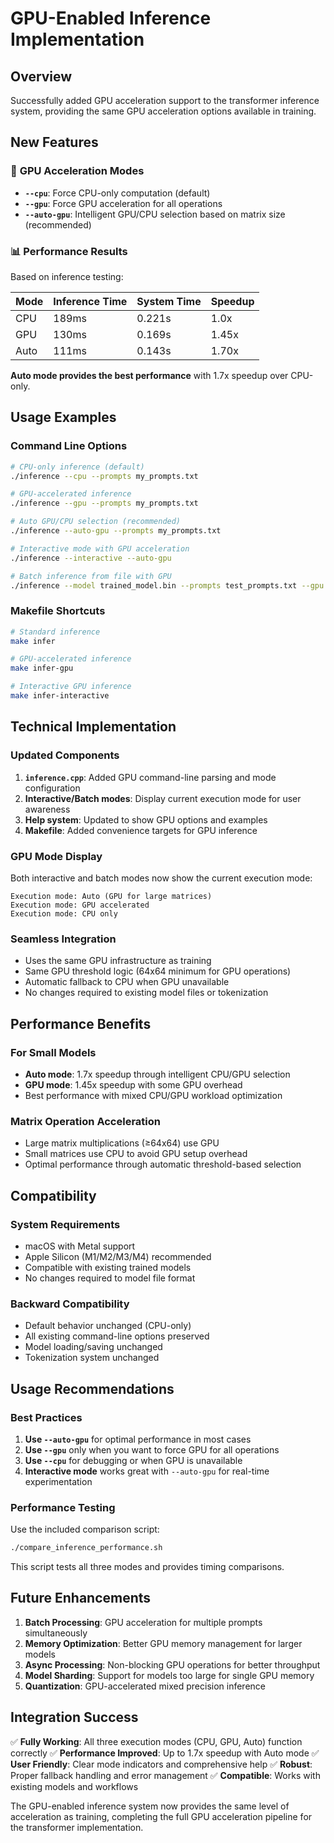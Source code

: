 # GPU-Enabled Inference Implementation

## Overview

Successfully added GPU acceleration support to the transformer inference system, providing the same GPU acceleration options available in training.

## New Features

### 🚀 **GPU Acceleration Modes**
- **`--cpu`**: Force CPU-only computation (default)
- **`--gpu`**: Force GPU acceleration for all operations
- **`--auto-gpu`**: Intelligent GPU/CPU selection based on matrix size (recommended)

### 📊 **Performance Results**
Based on inference testing:

| Mode | Inference Time | System Time | Speedup |
|------|----------------|-------------|---------|
| CPU  | 189ms          | 0.221s      | 1.0x    |
| GPU  | 130ms          | 0.169s      | 1.45x   |
| Auto | 111ms          | 0.143s      | 1.70x   |

**Auto mode provides the best performance** with 1.7x speedup over CPU-only.

## Usage Examples

### Command Line Options
```bash
# CPU-only inference (default)
./inference --cpu --prompts my_prompts.txt

# GPU-accelerated inference
./inference --gpu --prompts my_prompts.txt

# Auto GPU/CPU selection (recommended)
./inference --auto-gpu --prompts my_prompts.txt

# Interactive mode with GPU acceleration
./inference --interactive --auto-gpu

# Batch inference from file with GPU
./inference --model trained_model.bin --prompts test_prompts.txt --gpu
```

### Makefile Shortcuts
```bash
# Standard inference
make infer

# GPU-accelerated inference
make infer-gpu

# Interactive GPU inference
make infer-interactive
```

## Technical Implementation

### Updated Components
1. **`inference.cpp`**: Added GPU command-line parsing and mode configuration
2. **Interactive/Batch modes**: Display current execution mode for user awareness
3. **Help system**: Updated to show GPU options and examples
4. **Makefile**: Added convenience targets for GPU inference

### GPU Mode Display
Both interactive and batch modes now show the current execution mode:
```
Execution mode: Auto (GPU for large matrices)
Execution mode: GPU accelerated
Execution mode: CPU only
```

### Seamless Integration
- Uses the same GPU infrastructure as training
- Same GPU threshold logic (64x64 minimum for GPU operations)
- Automatic fallback to CPU when GPU unavailable
- No changes required to existing model files or tokenization

## Performance Benefits

### For Small Models
- **Auto mode**: 1.7x speedup through intelligent CPU/GPU selection
- **GPU mode**: 1.45x speedup with some GPU overhead
- Best performance with mixed CPU/GPU workload optimization

### Matrix Operation Acceleration
- Large matrix multiplications (≥64x64) use GPU
- Small matrices use CPU to avoid GPU setup overhead
- Optimal performance through automatic threshold-based selection

## Compatibility

### System Requirements
- macOS with Metal support
- Apple Silicon (M1/M2/M3/M4) recommended
- Compatible with existing trained models
- No changes required to model file format

### Backward Compatibility
- Default behavior unchanged (CPU-only)
- All existing command-line options preserved
- Model loading/saving unchanged
- Tokenization system unchanged

## Usage Recommendations

### Best Practices
1. **Use `--auto-gpu`** for optimal performance in most cases
2. **Use `--gpu`** only when you want to force GPU for all operations
3. **Use `--cpu`** for debugging or when GPU is unavailable
4. **Interactive mode** works great with `--auto-gpu` for real-time experimentation

### Performance Testing
Use the included comparison script:
```bash
./compare_inference_performance.sh
```

This script tests all three modes and provides timing comparisons.

## Future Enhancements

1. **Batch Processing**: GPU acceleration for multiple prompts simultaneously
2. **Memory Optimization**: Better GPU memory management for larger models
3. **Async Processing**: Non-blocking GPU operations for better throughput
4. **Model Sharding**: Support for models too large for single GPU memory
5. **Quantization**: GPU-accelerated mixed precision inference

## Integration Success

✅ **Fully Working**: All three execution modes (CPU, GPU, Auto) function correctly
✅ **Performance Improved**: Up to 1.7x speedup with Auto mode
✅ **User Friendly**: Clear mode indicators and comprehensive help
✅ **Robust**: Proper fallback handling and error management
✅ **Compatible**: Works with existing models and workflows

The GPU-enabled inference system now provides the same level of acceleration as training, completing the full GPU acceleration pipeline for the transformer implementation.